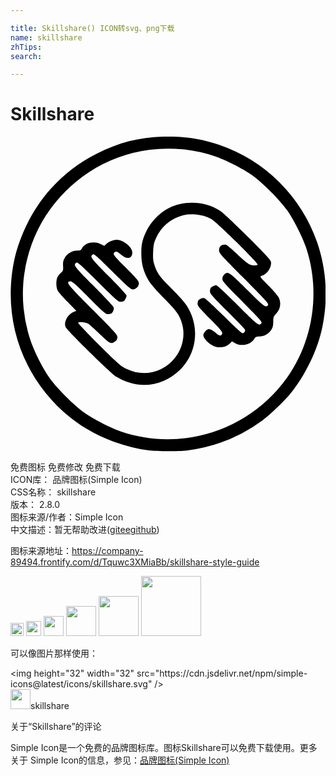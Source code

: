 ```yaml
---

title: Skillshare() ICON转svg、png下载
name: skillshare
zhTips: 
search: 

---
```


# Skillshare  <small style="font-size: 60%;font-weight: 100"></small>

<div id="svg" class="svg-wrap">
<svg role="img" viewBox="0 0 24 24" xmlns="http://www.w3.org/2000/svg"><title>Skillshare icon</title><path d="M10.542 23.91c-2.14-.278-4.344-1.196-5.95-2.48C.98 18.545-.662 13.994.276 9.468c.405-1.952 1.45-4.008 2.79-5.487a11.637 11.637 0 0 1 3.509-2.688C8.338.398 10.027-.005 12.019-.005c1.432 0 2.579.187 3.897.636a12.012 12.012 0 0 1 7.458 7.458c.703 2.065.834 4.26.383 6.435-.357 1.72-1.283 3.65-2.425 5.05-.47.577-1.545 1.608-2.113 2.028a12.203 12.203 0 0 1-5.782 2.31c-.615.076-2.298.074-2.895-.003zm3.27-1.004a11.17 11.17 0 0 0 7.254-4.533c2.027-2.851 2.571-6.67 1.425-10.001-.27-.784-.937-2.086-1.424-2.775-.544-.77-1.888-2.115-2.659-2.66-.75-.529-2.031-1.174-2.902-1.462a11.065 11.065 0 0 0-9.498 1.212 11.498 11.498 0 0 0-3.29 3.288 11.068 11.068 0 0 0-1.21 9.498c.287.871.933 2.152 1.462 2.902.545.771 1.889 2.116 2.66 2.66.689.486 1.99 1.154 2.774 1.424 1.725.593 3.573.746 5.409.447zm-4.155-4.023a4.223 4.223 0 0 1-1.584-.58c-.431-.277-3.706-3.482-3.866-3.784-.182-.345.137-.97.594-1.16l.215-.09-.66-.673c-.363-.37-.707-.763-.763-.874-.128-.25-.134-.784-.011-1.022.05-.098.17-.245.267-.327.16-.136.174-.18.157-.516-.016-.3.01-.415.14-.639.187-.318.574-.536.953-.537.208 0 .265-.03.353-.185.234-.41.908-.558 1.42-.31l.276.133.139-.13c.186-.175.56-.326.807-.326.492 0 1.187.566 1.187.966 0 .475-.434.557-.862.163-.288-.265-.43-.293-.547-.107-.058.092.08.258.922 1.106.838.843.99 1.026.99 1.186a.49.49 0 0 1-.473.463c-.152 0-.402-.22-1.554-1.368-1.174-1.17-1.39-1.358-1.483-1.3-.253.16-.168.277 1.207 1.656.747.75 1.36 1.415 1.36 1.476 0 .132-.117.367-.215.432a.61.61 0 0 1-.255.047c-.16.001-.406-.218-1.716-1.524s-1.546-1.516-1.64-1.457c-.256.162-.172.275 1.326 1.78.814.817 1.498 1.548 1.52 1.625.042.14-.052.388-.179.473a.622.622 0 0 1-.259.048c-.163 0-.365-.176-1.448-1.26-1.04-1.042-1.285-1.258-1.415-1.244-.377.043-.244.212 1.693 2.153 1.679 1.682 1.895 1.921 1.895 2.096 0 .139-.05.237-.166.328-.302.238-.42.183-1.177-.55-.387-.373-.787-.732-.89-.796-.191-.12-.675-.169-.767-.076-.03.029.685.782 1.586 1.675 1.503 1.488 1.678 1.641 2.119 1.853.85.41 1.768.413 2.619.008 1.263-.6 1.962-2.064 1.618-3.388-.172-.659-.386-.977-1.256-1.869-1-1.025-1.23-1.306-1.474-1.797-.273-.55-.393-1.085-.393-1.756 0-.721.076-1.05.396-1.724.306-.646.94-1.32 1.57-1.67 1.236-.685 2.86-.628 4.04.142.235.153 1.082.949 2.136 2.006 1.567 1.572 1.747 1.773 1.747 1.956 0 .425-.348.898-.733.994-.148.038-.118.08.538.745.383.387.739.808.791.934.186.443.104.874-.232 1.222-.174.18-.195.244-.2.603-.006.317-.04.448-.163.629-.206.3-.547.486-.891.487-.242 0-.291.026-.41.21-.273.421-.986.568-1.446.297l-.23-.137-.165.157c-.365.348-.95.395-1.396.112-.359-.228-.625-.543-.625-.742 0-.175.256-.464.41-.464.148 0 .35.115.575.328.227.214.421.213.452-.005.017-.117-.17-.34-.928-1.103-.797-.803-.95-.986-.949-1.143a.61.61 0 0 1 .048-.255c.084-.127.325-.218.474-.18.081.02.74.63 1.464 1.354.725.725 1.363 1.318 1.42 1.318.161 0 .264-.16.19-.295-.035-.062-.646-.694-1.358-1.404-1.115-1.11-1.294-1.316-1.293-1.479a.61.61 0 0 1 .047-.259c.065-.097.3-.214.432-.214.062 0 .795.682 1.633 1.517 1.539 1.534 1.652 1.62 1.813 1.364.06-.094-.15-.33-1.456-1.64-1.349-1.352-1.526-1.553-1.526-1.729 0-.124.052-.248.138-.327.288-.269.371-.213 1.758 1.167 1.313 1.308 1.432 1.394 1.59 1.145.058-.094-.207-.386-1.835-2.019-1.774-1.78-1.903-1.925-1.903-2.132 0-.31.18-.46.527-.437.064.004.437.319.827.7.39.38.81.735.935.787.245.102.53.12.654.042.117-.075-3.127-3.267-3.546-3.489a3.012 3.012 0 0 0-4.163 1.383c-.201.434-.23.56-.255 1.12-.024.527-.006.693.107 1.027.202.597.381.843 1.29 1.773.984 1.008 1.172 1.241 1.423 1.778.702 1.501.404 3.233-.756 4.392-.884.884-2.084 1.3-3.276 1.136z"/></svg>
</div>
<detail full-name='skillshare'></detail>

<div class="detail-page">
<p>
<span><span class="badge-success badge">免费图标</span> <span class="badge-success badge">免费修改</span>  <span class="badge-success badge">免费下载</span> </span>
<br/>
<span>
ICON库：
<span class="badge-secondary badge">品牌图标(Simple Icon)</span> 
</span>
<br/>
<span>
CSS名称：
<span class="badge-secondary badge">skillshare</span> 
</span>

<br/>
<span>
版本：
<span class="badge-secondary badge">2.8.0</span> 
</span>
<br/>
<span>图标来源/作者：<span class="badge-light badge">Simple Icon</span></span> 
<br/>
<span class="zh-detail">中文描述：暂无<span class="help-link"><span>帮助改进</span>(<a href="https://gitee.com/liuwave/icon-helper/edit/master/json/brands/skillshare.json" target="_blank" rel="noopener noreferrer">gitee</a><a href="https://github.com/liuwave/icon-helper/edit/master/json/brands/skillshare.json" target="_blank" rel="noopener noreferrer">github</a></span>)</span><br/>
</p>
</div><div class="description description alert alert-light"><p>图标来源地址：<a href="https://company-89494.frontify.com/d/Tquwc3XMiaBb/skillshare-style-guide" target="_blank" rel="noopener noreferrer">https://company-89494.frontify.com/d/Tquwc3XMiaBb/skillshare-style-guide</a></p></div>
<div class="alert alert-dark">
<img height="21" width="21" src="https://cdn.jsdelivr.net/npm/simple-icons@latest/icons/skillshare.svg" />
<img height="24" width="24" src="https://cdn.jsdelivr.net/npm/simple-icons@latest/icons/skillshare.svg" />
<img height="32" width="32" src="https://cdn.jsdelivr.net/npm/simple-icons@latest/icons/skillshare.svg" />
<img height="48" width="48" src="https://cdn.jsdelivr.net/npm/simple-icons@latest/icons/skillshare.svg" />
<img height="64" width="64" src="https://cdn.jsdelivr.net/npm/simple-icons@latest/icons/skillshare.svg" />
<img height="96" width="96" src="https://cdn.jsdelivr.net/npm/simple-icons@latest/icons/skillshare.svg" />

</div>
<div>
  <p>可以像图片那样使用：    
  </p>
  <div class="alert alert-primary" style="font-size: 14px">
    &lt;img height="32" width="32" src="https://cdn.jsdelivr.net/npm/simple-icons@latest/icons/skillshare.svg" /&gt;
    <copy-btn content='<img height="32" width="32" src="https://cdn.jsdelivr.net/npm/simple-icons@latest/icons/skillshare.svg" />'></copy-btn>
  </div>
  <div class="alert alert-secondary">
    <img height="32" width="32" src="https://cdn.jsdelivr.net/npm/simple-icons@latest/icons/skillshare.svg" />skillshare
    <copy-btn content="skillshare" btn-title="复制图标名称"></copy-btn>
  </div>
</div>

<Vssue title="关于“Skillshare”的评论" >关于“Skillshare”的评论</Vssue>


<div><p>Simple Icon是一个免费的品牌图标库。图标Skillshare可以免费下载使用。更多关于  Simple Icon的信息，参见：<a target="_blank" href="https://iconhelper.cn/brands.html">品牌图标(Simple Icon)</a>
</p></div>
